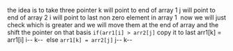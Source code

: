 the  idea is to take three pointer
k will point to end of array 1
j will point to end of array 2
i will point to last non zero element in array 1
​
now we will just check which is greater and we will move them at the end of array and the shift the pointer on that basis
`if(arr1[i] > arr2[j]`
copy it to last arr1[k] = arr1[i]
i--
k--
​
else
`arr1[k] = arr2[j]`
j--
k--